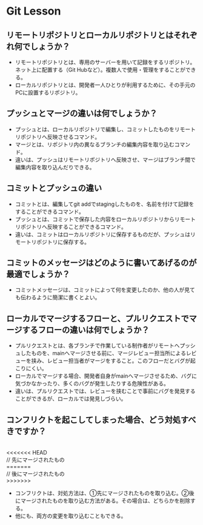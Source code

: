 # Git Lesson

## リモートリポジトリとローカルリポジトリとはそれぞれ何でしょうか？

* リモートリポジトリとは、専用のサーバーを用いて記録をするリポジトリ。ネット上に配置する（Git Hubなど）。複数人で使用・管理をすることができる。
* ローカルリポジトリとは、開発者一人ひとりが利用するために、その手元のPCに設置するリポジトリ。

## プッシュとマージの違いは何でしょうか？

* プッシュとは、ローカルリポジトリで編集し、コミットしたものをリモートリポジトリへ反映させるコマンド。
* マージとは、リポジトリ内の異なるブランチの編集内容を取り込むコマンド。
* 違いは、プッシュはリモートリポジトリへ反映させ、マージはブランチ間で編集内容を取り込んだりできる。

## コミットとプッシュの違い

* コミットとは、編集してgit addでstagingしたものを、名前を付けて記録をすることができるコマンド。
* プッシュとは、コミットで保存した内容をローカルリポジトリからリモートリポジトリへ反映することができるコマンド。
* 違いは、コミットはローカルリポジトリに保存するものだが、プッシュはリモートリポジトリに保存する。


## コミットのメッセージはどのように書いてあげるのが最適でしょうか？

* コミットメッセージは、コミットによって何を変更したのか、他の人が見ても伝わるように簡潔に書くとよい。

## ローカルでマージするフローと、プルリクエストでマージするフローの違いは何でしょうか？

* プルリクエストとは、各ブランチで作業している制作者がリモートへプッシュしたものを、mainへマージさせる前に、マージレビュー担当所によるレビューを挟み、レビュー担当者がマージをすること。このフローだとバグが起こりにくい。
* ローカルでマージする場合、開発者自身がmainへマージさせるため、バグに気づかなかったり、多くのバグが発生したりする危険性がある。
* 違いは、プルリクエストでは、レビューを挟むことで事前にバグを発見することができるが、ローカルでは発見しづらい。

## コンフリクトを起こしてしまった場合、どう対処すべきですか？

<br><<<<<<< HEAD
<br>// 先にマージされたもの
<br>=======
<br>// 後にマージされたもの
<br>>>>>>>>

* コンフリクトは、対処方法は、①先にマージされたものを取り込む。②後にマージされたものを取り込む方法がある。その場合は、どちらかを削除する。
* 他にも、両方の変更を取り込むこともできる。